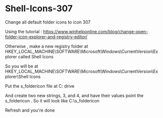 # Shell-Icons-307
Change all default folder icons to icon 307


Using the tutorial :
https://www.winhelponline.com/blog/change-open-folder-icon-explorer-and-registry-editor/



Otherwise , make a new registry folder at HKEY_LOCAL_MACHINE\SOFTWARE\Microsoft\Windows\CurrentVersion\Explorer called Shell Icons


So you will be at HKEY_LOCAL_MACHINE\SOFTWARE\Microsoft\Windows\CurrentVersion\Explorer\Shell Icons

Put the s_foldericon file at C: drive

And create two new strings, 3, and 4, and have their values point the s_foldericon . So it will look like C:\s_foldericon

Refresh and you're done
